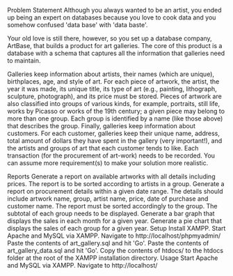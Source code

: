 Problem Statement
Although you always wanted to be an artist, you ended up being an expert on databases because you love to cook data and you somehow confused 'data base' with 'data baste'.

Your old love is still there, however, so you set up a database company, ArtBase, that builds a product for art galleries. The core of this product is a database with a schema that captures all the information that galleries need to maintain.

Galleries keep information about artists, their names (which are unique), birthplaces, age, and style of art.
For each piece of artwork, the artist, the year it was made, its unique title, its type of art (e.g., painting, lithograph, sculpture, photograph), and its price must be stored.
Pieces of artwork are also classified into groups of various kinds, for example, portraits, still life, works by Picasso or works of the 19th century; a given piece may belong to more than one group. Each group is identified by a name (like those above) that describes the group.
Finally, galleries keep information about customers. For each customer, galleries keep their unique name, address, total amount of dollars they have spent in the gallery (very important!), and the artists and groups of art that each customer tends to like.
Each transaction (for the procurement of art-work) needs to be recorded.
You can assume more requirement(s) to make your solution more realistic.

Reports
Generate a report on available artworks with all details including prices. The report is to be sorted according to artists in a group.
Generate a report on procurement details within a given date range. The details should include artwork name, group, artist name, price, date of purchase and customer name. The report must be sorted accordingly to the group. The subtotal of each group needs to be displayed.
Generate a bar graph that displays the sales in each month for a given year.
Generate a pie chart that displays the sales of each group for a given year.
Setup
Install XAMPP.
Start Apache and MySQL via XAMPP.
Navigate to http://localhost/phpmyadmin/
Paste the contents of art_gallery.sql and hit 'Go'.
Paste the contents of art_gallery_data.sql and hit 'Go'.
Copy the contents of htdocs/ to the htdocs folder at the root of the XAMPP installation directory.
Usage
Start Apache and MySQL via XAMPP.
Navigate to http://localhost/
